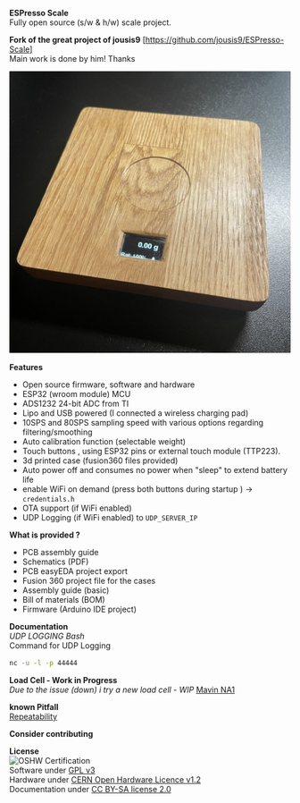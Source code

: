  **ESPresso Scale**  
Fully open source (s/w & h/w) scale project.
  
  
**Fork of the great project of jousis9** [https://github.com/jousis9/ESPresso-Scale]  
Main work is done by him! Thanks

  
![Scale](Hardware/scale.jpg)  


**Features**
- Open source firmware, software and hardware
- ESP32 (wroom module) MCU
- ADS1232 24-bit ADC from TI
- Lipo and USB powered (I connected a wireless charging pad)
- 10SPS and 80SPS sampling speed with various options regarding filtering/smoothing
- Auto calibration function (selectable weight)
- Touch buttons , using ESP32 pins or external touch module (TTP223).
- 3d printed case (fusion360 files provided)
- Auto power off and consumes no power when "sleep" to extend battery life
- enable WiFi on demand (press both buttons during startup ) -> ```credentials.h```
- OTA support (if WiFi enabled)
- UDP Logging (if WiFi enabled) to ```UDP_SERVER_IP```



**What is provided ?**
- PCB assembly guide
- Schematics (PDF)
- PCB easyEDA project export
- Fusion 360 project file for the cases
- Assembly guide (basic)
- Bill of materials (BOM)
- Firmware (Arduino IDE project)


  

**Documentation**  
*UDP LOGGING Bash*  
Command for UDP Logging  
```bash
nc -u -l -p 44444
```  

  
**Load Cell - Work in Progress**  
*Due to the issue (down) i try a new load cell - WIP*
[Mavin NA1](https://www.mavin.cn/na1-oiml-c3-approved-load-cell-high-accuracy-single-point-sensor_p15.html)

**known Pitfall**  
[Repeatability](https://github.com/jousis9/ESPresso-Scale/issues/2#issue-1459375448)


**Consider contributing**  

  
**License**  
![OSHW Certification](Hardware/OSHW_mark_GR000002_medium.png)  
Software under [GPL v3](https://gitlab.com/jousis/espresso-scale/blob/master/LICENSE)  
Hardware under [CERN Open Hardware Licence v1.2](https://gitlab.com/jousis/espresso-scale/blob/master/hw-LICENSE)  
Documentation under [CC BY-SA license 2.0](https://creativecommons.org/licenses/by-sa/2.0/)
